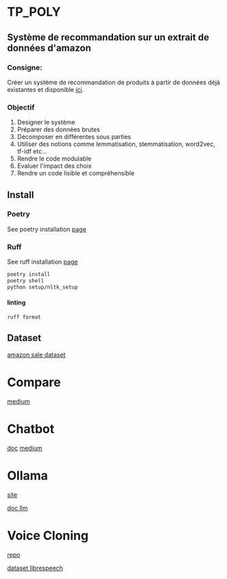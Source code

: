 # TP_POLY

## Système de recommandation sur un extrait de données d'amazon

### Consigne:

Créer un système de recommandation de produits à partir de données déjà existantes et
disponible [ici](https://www.kaggle.com/datasets/karkavelrajaj/amazon-sales-dataset).

### Objectif

1. Designer le système
2. Préparer des données brutes
3. Décomposer en différentes sous parties
4. Utiliser des notions comme lemmatisation, stemmatisation, word2vec, tf-idf etc...
5. Rendre le code modulable
6. Evaluer l'impact des choix
7. Rendre un code lisible et compréhensible

## Install

### Poetry
See poetry installation [page](https://python-poetry.org/docs/#installation)

### Ruff
See ruff installation [page](https://docs.astral.sh/ruff/installation/)

```bash
poetry install
poetry shell
python setup/nltk_setup
```

#### linting
`ruff format`

## Dataset

[amazon sale dataset](https://www.kaggle.com/datasets/karkavelrajaj/amazon-sales-dataset?resource=download)

# Compare

[medium](https://medium.com/@aneesha161994/exploring-diverse-techniques-for-sentence-similarity-bc62058c7972)

# Chatbot

[doc](https://spacy.io/universe/project/Chatterbot)
[medium](https://medium.com/@guandika8/on-your-local-pc-a-local-chatbot-that-is-completely-offline-and-private-26b298dc4076)

# Ollama

[site](https://ollama.com/download)

[doc llm](https://docs.mistral.ai/deployment/self-deployment/overview/)

# Voice Cloning

[repo](https://github.com/CorentinJ/Real-Time-Voice-Cloning?tab=readme-ov-file)

[dataset librespeech](https://www.openslr.org/12)